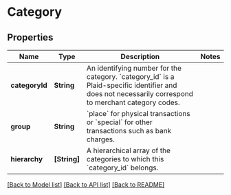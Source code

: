 # Category

## Properties
Name | Type | Description | Notes
------------ | ------------- | ------------- | -------------
**categoryId** | **String** | An identifying number for the category. &#x60;category_id&#x60; is a Plaid-specific identifier and does not necessarily correspond to merchant category codes. | 
**group** | **String** | &#x60;place&#x60; for physical transactions or &#x60;special&#x60; for other transactions such as bank charges. | 
**hierarchy** | **[String]** | A hierarchical array of the categories to which this &#x60;category_id&#x60; belongs. | 

[[Back to Model list]](../README.md#documentation-for-models) [[Back to API list]](../README.md#documentation-for-api-endpoints) [[Back to README]](../README.md)


